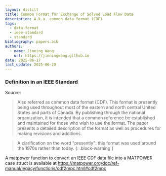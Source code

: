 ```yaml
---
layout: distill
title: Common Format for Exchange of Solved Load Flow Data
description: A.k.a. common data format (CDF)
tags:
  - data-format
  - ieee-standard
  - standard
bibliography: papers.bib
authors:
  - name: Jinning Wang
    url: https://jinningwang.github.io
date: 2025-06-17
last_update: 2025-06-20
---
```


### Definition in an IEEE Standard

Source: <d-cite key="ieee1973loadflow"></d-cite>

> Also referred as common data format (CDF). This format is presently being used throughout most of the eastern and north central United States and parts of Canada. By publishing through the national organization, it is intended that a common reference be established and maintained for those who wish to use the format. The paper presents a detailed description of the format as well as procedures for making revisions and additions.

<!-- prettier-ignore-start -->

> A clarification on the word "presently": this format was used around the 1970s rather than today.
{: .block-warning }

<!-- prettier-ignore-end -->

A matpower function to convert an IEEE CDF data file into a MATPOWER case struct is available at <https://matpower.org/doc/ref-manual/legacy/functions/cdf2mpc.html#cdf2mpc>
